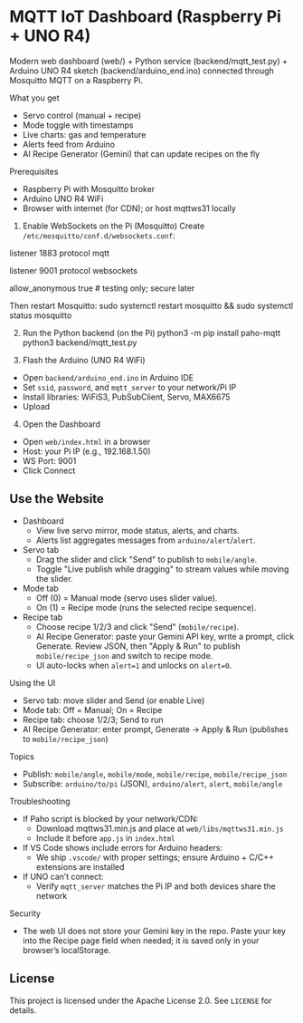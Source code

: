 MQTT IoT Dashboard (Raspberry Pi + UNO R4)
=================================================

Modern web dashboard (web/) + Python service (backend/mqtt_test.py) + Arduino UNO R4 sketch (backend/arduino_end.ino) connected through Mosquitto MQTT on a Raspberry Pi.

What you get
- Servo control (manual + recipe)
- Mode toggle with timestamps
- Live charts: gas and temperature
- Alerts feed from Arduino
- AI Recipe Generator (Gemini) that can update recipes on the fly

Prerequisites
- Raspberry Pi with Mosquitto broker
- Arduino UNO R4 WiFi
- Browser with internet (for CDN); or host mqttws31 locally

1) Enable WebSockets on the Pi (Mosquitto)
Create `/etc/mosquitto/conf.d/websockets.conf`:

listener 1883
protocol mqtt

listener 9001
protocol websockets

allow_anonymous true  # testing only; secure later

Then restart Mosquitto:
sudo systemctl restart mosquitto && sudo systemctl status mosquitto

2) Run the Python backend (on the Pi)
python3 -m pip install paho-mqtt
python3 backend/mqtt_test.py

3) Flash the Arduino (UNO R4 WiFi)
- Open `backend/arduino_end.ino` in Arduino IDE
- Set `ssid`, `password`, and `mqtt_server` to your network/Pi IP
- Install libraries: WiFiS3, PubSubClient, Servo, MAX6675
- Upload

4) Open the Dashboard
- Open `web/index.html` in a browser
- Host: your Pi IP (e.g., 192.168.1.50)
- WS Port: 9001
- Click Connect

Use the Website
---------------
- Dashboard
  - View live servo mirror, mode status, alerts, and charts.
  - Alerts list aggregates messages from `arduino/alert`/`alert`.
- Servo tab
  - Drag the slider and click "Send" to publish to `mobile/angle`.
  - Toggle "Live publish while dragging" to stream values while moving the slider.
- Mode tab
  - Off (0) = Manual mode (servo uses slider value).
  - On (1) = Recipe mode (runs the selected recipe sequence).
- Recipe tab
  - Choose recipe 1/2/3 and click "Send" (`mobile/recipe`).
  - AI Recipe Generator: paste your Gemini API key, write a prompt, click Generate. Review JSON, then "Apply & Run" to publish `mobile/recipe_json` and switch to recipe mode.
  - UI auto-locks when `alert=1` and unlocks on `alert=0`.

Using the UI
- Servo tab: move slider and Send (or enable Live)
- Mode tab: Off = Manual; On = Recipe
- Recipe tab: choose 1/2/3; Send to run
- AI Recipe Generator: enter prompt, Generate → Apply & Run (publishes to `mobile/recipe_json`)

Topics
- Publish: `mobile/angle`, `mobile/mode`, `mobile/recipe`, `mobile/recipe_json`
- Subscribe: `arduino/to/pi` (JSON), `arduino/alert`, `alert`, `mobile/angle`

Troubleshooting
- If Paho script is blocked by your network/CDN:
  - Download mqttws31.min.js and place at `web/libs/mqttws31.min.js`
  - Include it before `app.js` in `index.html`
- If VS Code shows include errors for Arduino headers:
  - We ship `.vscode/` with proper settings; ensure Arduino + C/C++ extensions are installed
- If UNO can’t connect:
  - Verify `mqtt_server` matches the Pi IP and both devices share the network

Security
- The web UI does not store your Gemini key in the repo. Paste your key into the Recipe page field when needed; it is saved only in your browser’s localStorage.

License
-------
This project is licensed under the Apache License 2.0. See `LICENSE` for details.

